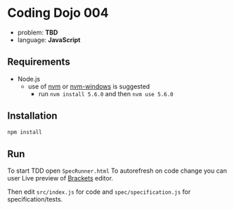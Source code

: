 # Coding Dojo 004

- problem: **TBD**
- language: **JavaScript**

## Requirements

- Node.js
  - use of [nvm](https://github.com/creationix/nvm) or [nvm-windows](https://github.com/coreybutler/nvm-windows) is suggested
    - run `nvm install 5.6.0` and then `nvm use 5.6.0`

## Installation

```bash
npm install
```

## Run

To start TDD open `SpecRunner.html`
To autorefresh on code change you can user Live preview of [Brackets](http://brackets.io/) editor.

Then edit `src/index.js` for code and `spec/specification.js` for specification/tests.

